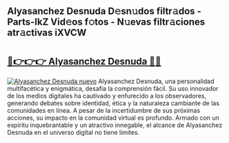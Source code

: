 ## Alyasanchez Desnuda D𝚎sn𝚞dos filtr𝚊dos - Parts-IkZ Vid𝚎os f𝚘tos - N𝚞evas filtr𝚊ciones atr𝚊ctivas iXVCW

# <h2><a href="http://mbb0u2h.tromn.icu/?c=Alyasanchez+Desnuda">🔗👉👉👉 Alyasanchez Desnuda 🔗🔗</a></h2>

[![Alyasanchez Desnuda nuevo](https://i.imgur.com/pEAQMta.gif)](http://mbb0u2h.tromn.icu/?c=Alyasanchez+Desnuda)
Alyasanchez Desnuda, una personalidad multifacética y enigmática, desafía la comprensión fácil. Su uso innovador de los medios digitales ha cautivado y enfurecido a los observadores, generando debates sobre identidad, ética y la naturaleza cambiante de las comunidades en línea. A pesar de la incertidumbre de sus próximas acciones, su impacto en la comunidad virtual es profundo. Armado con un espíritu inquebrantable y un atractivo innegable, el alcance de Alyasanchez Desnuda en el universo digital no tiene límites.
